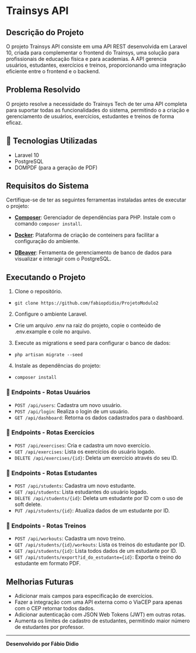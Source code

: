 # Trainsys API

## Descrição do Projeto

O projeto Trainsys API consiste em uma API REST desenvolvida em Laravel 10, criada para complementar o frontend do Trainsys, uma solução para profissionais de educação física e para academias.
A API gerencia usuários, estudantes, exercícios e treinos, proporcionando uma integração eficiente entre o frontend e o backend.

## Problema Resolvido

O projeto resolve a necessidade do Trainsys Tech de ter uma API completa para suportar todas as funcionalidades do sistema, permitindo o a criação e gerenciamento de usuários, exercícios, estudantes e treinos de forma eficaz.

## 🔧 Tecnologias Utilizadas

-   Laravel 10
-   PostgreSQL
-   DOMPDF (para a geração de PDF)

## Requisitos do Sistema

Certifique-se de ter as seguintes ferramentas instaladas antes de executar o projeto:

-   **[Composer](https://getcomposer.org/)**: Gerenciador de dependências para PHP. Instale com o comando `composer install`.

-   **[Docker](https://www.docker.com/)**: Plataforma de criação de conteiners para facilitar a configuração do ambiente.

-   **[DBeaver](https://dbeaver.io/)**: Ferramenta de gerenciamento de banco de dados para visualizar e interagir com o PostgreSQL.

## Executando o Projeto

1. Clone o repositório.
- `git clone https://github.com/fabiopdidio/ProjetoModulo2`

2. Configure o ambiente Laravel.
- Crie um arquivo .env na raiz do projeto, copie o conteúdo de .env.example e cole no arquivo.

3. Execute as migrations e seed para configurar o banco de dados: 
- `php artisan migrate --seed`

4. Instale as dependências do projeto: 
- `composer install`

### 🚥 Endpoints - Rotas Usuários

-  ```POST /api/users```: Cadastra um novo usuário.
-   ```POST /api/login```: Realiza o login de um usuário.
-   ```GET /api/dashboard```: Retorna os dados cadastrados para o dashboard.

### 🚥 Endpoints - Rotas Exercícios

-   ```POST /api/exercises```: Cria e cadastra um novo exercício.
-   ```GET /api/exercises```: Lista os exercícios do usuário logado.
-   ```DELETE /api/exercises/{id}```: Deleta um exercício através do seu ID.

### 🚥 Endpoints - Rotas Estudantes

-   ```POST /api/students```: Cadastra um novo estudante.
-   ```GET /api/students```: Lista estudantes do usuário logado.
-   ```DELETE /api/students/{id}```: Deleta um estudante por ID com o uso de soft delete.
-   ```PUT /api/students/{id}```: Atualiza dados de um estudante por ID.

### 🚥 Endpoints - Rotas Treinos

-   ```POST /api/workouts```: Cadastra um novo treino.
-   ```GET /api/students/{id}/workouts```: Lista os treinos do estudante por ID.
-   ```GET /api/students/{id}```: Lista todos dados de um estudante por ID.
-   ```GET /api/students/export?id_do_estudante={id}```: Exporta o treino do estudante em formato PDF.

## Melhorias Futuras

-   Adicionar mais campos para especificação de exercícios.
-   Fazer a integração com uma API externa como o ViaCEP para apenas com o CEP retornar todos dados.
-   Adicionar autenticação com JSON Web Tokens (JWT) em outras rotas.
-   Aumenta os limites de cadastro de estudantes, permitindo maior número de estudantes por professor.

---

**Desenvolvido por Fábio Didio**
